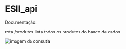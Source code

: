 # ESII_api

Documentação:

rota /produtos lista todos os produtos do banco de dados.

<img src="https://i.imgur.com/dhgD7Iz.png" alt="imagem da consutla" />
